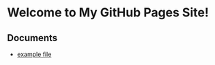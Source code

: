 # Welcome to My GitHub Pages Site!

## Documents

- [example file](https://tonipeh.github.io/public-docs/example)
